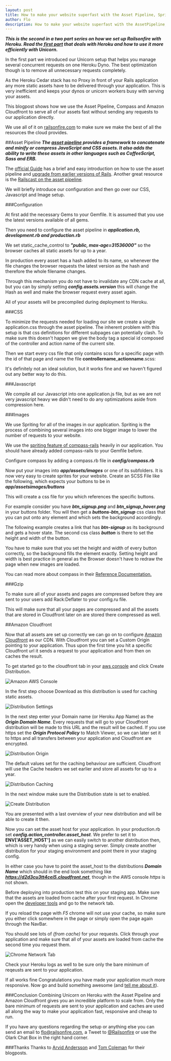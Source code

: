 ```yaml
---
layout: post
title: How to make your website superfast with the Asset Pipeline, Sprites and Amazon Cloudfront
author: Flo
description: How to make your website superfast with the AssetPipeline, Sprites and Amazon Cloudfront
---
```


***This is the second in a two part series on how we set up Railsonfire with Heroku. Read the [first part](/2012/05/06/Unicorn-on-Heroku.html) that deals with Heroku and how to use it more efficiently with Unicorn.***

In the first part we introduced our Unicorn setup that helps you manage several concurrent requests on one Heroku Dyno. The best optimization though is to remove all unnecessary requests completely.

As the Heroku Cedar stack has no Proxy in front of your Rails application any more static assets have to be delivered through your application. This is very inefficient and keeps your dynos or unicorn workers busy with serving your assets.

This blogpost shows how we use the Asset Pipeline, Compass and Amazon Cloudfront to serve all of our assets fast without sending any requests to our application directly.

We use all of it on [railsonfire.com](https://www.railsonfire.com) to make sure we make the best of all the resources the cloud provides.

##Asset Pipeline
***The [asset pipeline](http://guides.rubyonrails.org/asset_pipeline.html) provides a framework to concatenate and minify or compress JavaScript and CSS assets. It also adds the ability to write these assets in other languages such as CoffeeScript, Sass and ERB.***

The [official Guide](http://guides.rubyonrails.org/asset_pipeline.html) has a brief and easy introduction on how to use the asset pipeline and [upgrade from earlier versions of Rails](http://guides.rubyonrails.org/asset_pipeline.html#upgrading-from-old-versions-of-rails). Another great resource is the [Railscast on the asset pipeline](http://railscasts.com/episodes/279-understanding-the-asset-pipeline).

We will briefly introduce our configuration and then go over our CSS, Javascript and Image setup.

###Configuration

At first add the necessary Gems to your Gemfile. It is assumed that you use the latest versions available of all gems.
<script src="https://gist.github.com/2694525.js?file=Gemfile"></script>

Then you need to configure the asset pipeline in ***application.rb, development.rb and production.rb***

<script src="https://gist.github.com/2694525.js?file=application.rb"></script>

We set static_cache_control to ***"public, max-age=31536000"*** so the browser caches all static assets for up to a year.

In production every asset has a hash added to its name, so whenever the file changes the browser requests the latest version as the hash and therefore the whole filename changes.

Through this mechanism you do not have to invalidate any CDN cache at all, but you can by simply setting ***config.assets.version*** this will change the Hash as well and make the browser request every asset again.

<script src="https://gist.github.com/2694525.js?file=development.rb"></script>
<script src="https://gist.github.com/2694525.js?file=production.rb"></script>

All of your assets will be precompiled during deployment to Heroku.

###CSS

To minimize the requests needed for loading our site we create a single application.css through the asset pipeline. The inherent problem with this setup is that css definitions for different subpages can potentially clash. To make sure this doesn't happen we give the body tag a special id composed of the controller and action name of the current site.

<script src="https://gist.github.com/2694525.js?file=application.html.erb"></script>

Then we start every css file that only contains scss for a specific page with the id of that page and name the file **controllername**\_**actionname**.scss:

<script src="https://gist.github.com/2694525.js?file=home_index.scss"></script>

It's definitely not an ideal solution, but it works fine and we haven't figured out any better way to do this.

###Javascript

We compile all our Javascript into one application.js file, but as we are not very javascript heavy we didn't need to do any optimizations aside from compression here.

###Images

We use Spriting for all of the images in our application. Spriting is the process of combining several images into one bigger image to lower the number of requests to your website.

We use the [spriting feature of compass-rails](http://compass-style.org/help/tutorials/spriting/) heavily in our application. You should have already added compass-rails to your Gemfile before.

Configure compass by adding a compass.rb file in ***config/compass.rb***
<script src="https://gist.github.com/2694525.js?file=compass.rb"></script>

Now put your images into ***app/assets/images*** or one of its subfolders.
It is now very easy to create sprites for your website. Create an SCSS File like the following, which expects your buttons to be in ***app/assetsimages/buttons***
<script src="https://gist.github.com/2694525.js?file=buttons.scss"></script>

This will create a css file for you which references the specific buttons.

For example consider you have ***btn\_signup.png*** and ***btn\_signup\_hover.png*** in your buttons folder. You will then get a ***buttons-btn_signup*** css class that you can put onto any element and which sets the background accordingly.

The following example creates a link that has ***btn-signup*** as its background and gets a hover state. The second css class ***button*** is there to set the height and width of the button.
<script src="https://gist.github.com/2694525.js?file=button_example.html.haml"></script>

You have to make sure that you set the height and width of every button correctly, so the background fills the element exactly. Setting height and width is best practice in general as the Browser doesn't have to redraw the page when new images are loaded.

You can read more about compass in their [Reference Documentation.](http://compass-style.org/reference/compass/)

###Gzip

To make sure all of your assets and pages are compressed before they are sent to your users add Rack:Deflater to your config.ru file.
<script src="https://gist.github.com/2694525.js?file=config.ru"></script>

This will make sure that all your pages are compressed and all the assets that are stored in Cloudfront later on are stored there compressed as well.

##Amazon Cloudfront

Now that all assets are set up correctly we can go on to configure [Amazon Cloudfront](http://aws.amazon.com/cloudfront/) as our CDN. With Cloudfront you can set a Custom Origin pointing to your application. Thus upon the first time you hit a specific Cloudfront url it sends a request to your application and from then on caches the result.

To get started go to the cloudfront tab in your [aws console](https://console.aws.amazon.com/cloudfront/home) and click Create Distribution.

![Amazon AWS Console](/images/assets/aws-console.png)

In the first step choose Download as this distribution is used for caching static assets.

![Distribution Settings](/images/assets/distribution-download.png)

In the next step enter your Domain name (or Heroku App Name) as the ***Origin Domain Name***. Every requests that will go to your Cloudfront distribution will be made to this URL and the result will be cached. If you use https set the ***Origin Protocol Policy*** to Match Viewer, so we can later set it to https and all transfers between your application and Cloudfront are encrypted.

![Distribution Origin](/images/assets/distribution-origin.png)

The default values set for the caching behaviour are sufficient. Cloudfront will use the Cache headers we set earlier and store all assets for up to a year.

![Distribution Caching](/images/assets/distribution-caching.png)

In the next window make sure the Distribution state is set to enabled.

![Create Distribution](/images/assets/distribution-create.png)

You are presented with a last overview of your new distribution and will be able to create it then.

Now you can set the asset host for your application. In your production.rb set ***config.action_controller.asset_host***. We prefer to set it to **ENV['ASSET_HOST']** as we can easily switch to another distribution then, which is very handy when using a staging server. Simply create another distribution for your staging environment and point there in your staging config.

In either case you have to point the asset_host to the distributions ***Domain Name*** which should in the end look something like ***https://d2d3cu3tt4cei5.cloudfront.net***, though in the AWS console *https* is not shown.

<script src="https://gist.github.com/2694525.js?file=production.rb"></script>

Before deploying into production test this on your staging app. Make sure that the assets are loaded from cache after your first request. In Chrome open the [developer tools](http://www.chromium.org/devtools) and go to the network tab.

If you reload the page with *F5* chrome will not use your cache, so make sure you either click somewhere in the page or simply open the page again through the NavBar.

You should see lots of *(from cache)* for your requests. Click through your application and make sure that all of your assets are loaded from cache the second time you request them.

![Chrome Network Tab](/images/assets/chrome.png)

Check your Heroku logs as well to be sure only the bare minimum of reqeusts are sent to your application.

If all works fine Congratulations you have made your application much more responsive. Now go and build something awesome (and [tell me about it](mailto:flo@railsonfire.com)).

###Conclusion
Combining Unicorn on Heroku with the Asset Pipeline and Amazon Cloudfront gives you an incredible platform to scale from. Only the bare minimum of requests are sent to your application and caches are used all along the way to make your application fast, responsive and cheap to run.

If you have any questions regarding the setup or anything else you can send an email to [flo@railsonfire.com](mailto:flo@railsonfire.com), a Tweet to [@Railsonfire](https://twitter.com/#!/railsonfire) or use the Olark Chat Box in the right hand corner.

###Thanks
Thanks to [Arvid Andersson](http://blog.arvidandersson.se/2011/10/03/how-to-do-the-asset-serving-dance-on-heroku-cedar-with-rails-3-1) and [Tom Coleman](http://bindle.me/blog/index.php/395/caches-cdns-and-heroku-cedar) for their blogposts.